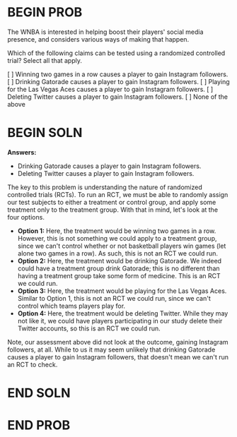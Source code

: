 # BEGIN PROB

The WNBA is interested in helping boost their players' social media presence, and considers various ways of making that happen.

Which of the following claims can be tested using a randomized controlled trial? Select all that apply.

[ ] Winning two games in a row causes a player to gain Instagram followers.
[ ] Drinking Gatorade causes a player to gain Instagram followers.
[ ] Playing for the Las Vegas Aces causes a player to gain Instagram followers.
[ ] Deleting Twitter causes a player to gain Instagram followers.
[ ] None of the above

# BEGIN SOLN

**Answers:**

- Drinking Gatorade causes a player to gain Instagram followers.
- Deleting Twitter causes a player to gain Instagram followers.

The key to this problem is understanding the nature of randomized controlled trials (RCTs). To run an RCT, we must be able to randomly assign our test subjects to either a treatment or control group, and apply some treatment only to the treatment group. With that in mind, let's look at the four options.

- **Option 1:** Here, the treatment would be winning two games in a row. However, this is not something we could apply to a treatment group, since we can't control whether or not basketball players win games (let alone two games in a row). As such, this is not an RCT we could run.
- **Option 2:** Here, the treatment would be drinking Gatorade. We indeed could have a treatment group drink Gatorade; this is no different than having a treatment group take some form of medicine. This is an RCT we could run.
- **Option 3:** Here, the treatment would be playing for the Las Vegas Aces. Similar to Option 1, this is not an RCT we could run, since we can't control which teams players play for.
- **Option 4:** Here, the treatment would be deleting Twitter. While they may not like it, we could have players participating in our study delete their Twitter accounts, so this is an RCT we could run.

Note, our assessment above did not look at the outcome, gaining Instagram followers, at all. While to us it may seem unlikely that drinking Gatorade causes a player to gain Instagram followers, that doesn't mean we can't run an RCT to check.

# END SOLN

# END PROB